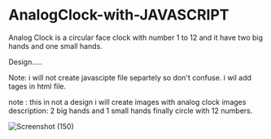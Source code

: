 # AnalogClock-with-JAVASCRIPT
Analog Clock is a circular face clock with number 1 to 12 and it have two big hands and one small hands.

Design.....

Note: i will not create javascipte file separtely so don't confuse. i wil add <script></script> tages in html file.



note : this in not a design i will create images with  analog clock 
 images description: 2 big hands and 1 small hands finally circle with 12 numbers.

![Screenshot (150)](https://user-images.githubusercontent.com/84122399/179770877-f39a0555-924f-4c02-8fc9-aa8385ac04dc.png)
